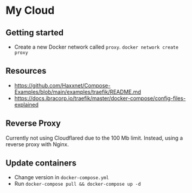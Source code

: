 # My Cloud

## Getting started
- Create a new Docker network called `proxy`. `docker network create proxy`

## Resources
- https://github.com/Haxxnet/Compose-Examples/blob/main/examples/traefik/README.md
- https://docs.ibracorp.io/traefik/master/docker-compose/config-files-explained

## Reverse Proxy
Currently not using Cloudflared due to the 100 Mb limit. Instead, using a reverse proxy with Nginx.

## Update containers
- Change version in `docker-compose.yml`
- Run `docker-compose pull && docker-compose up -d`